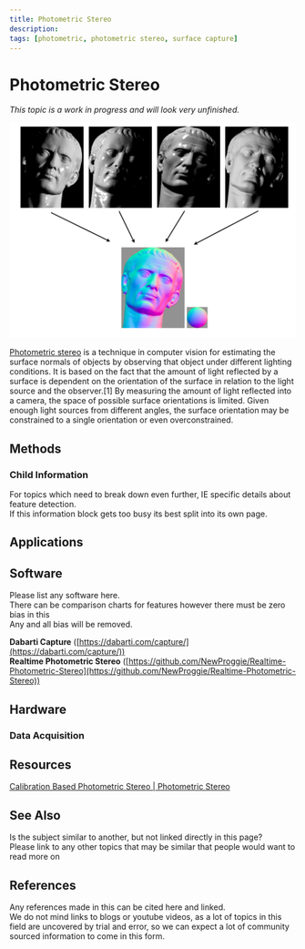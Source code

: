 ```yaml
---
title: Photometric Stereo
description: 
tags: [photometric, photometric stereo, surface capture]
---
```


# Photometric Stereo

*This topic is a work in progress and will look very unfinished.*

![Example image - photometric stereo](photometric_stereo.png)

[Photometric stereo](https://en.wikipedia.org/wiki/Photometric_stereo) is a technique in computer vision for estimating the surface normals of objects by observing that object under different lighting conditions. It is based on the fact that the amount of light reflected by a surface is dependent on the orientation of the surface in relation to the light source and the observer.[1] By measuring the amount of light reflected into a camera, the space of possible surface orientations is limited. Given enough light sources from different angles, the surface orientation may be constrained to a single orientation or even overconstrained.  

## Methods

### Child Information

For topics which need to break down  even further, IE specific details about feature detection.  
If this information block gets too busy its best split into its own page.

## Applications

## Software

Please list any software here.  
There can be comparison charts for features however there must be zero bias in this  
Any and all bias will be removed.

**Dabarti Capture** ([https://dabarti.com/capture/](https://dabarti.com/capture/))   
**Realtime Photometric Stereo** ([https://github.com/NewProggie/Realtime-Photometric-Stereo](https://github.com/NewProggie/Realtime-Photometric-Stereo))

## Hardware

### Data Acquisition

## Resources

[Calibration Based Photometric Stereo | Photometric Stereo](https://www.youtube.com/watch?v=os42t1Jb9IA)

## See Also

Is the subject similar to another, but not linked directly in this page?  
Please link to any other topics that may be similar that people would want to read more on

## References

Any references made in this can be cited here and linked.  
We do not mind links to blogs or youtube videos, as a lot of topics in this field are uncovered by trial and error, so we can expect a lot of community sourced information to come in this form.